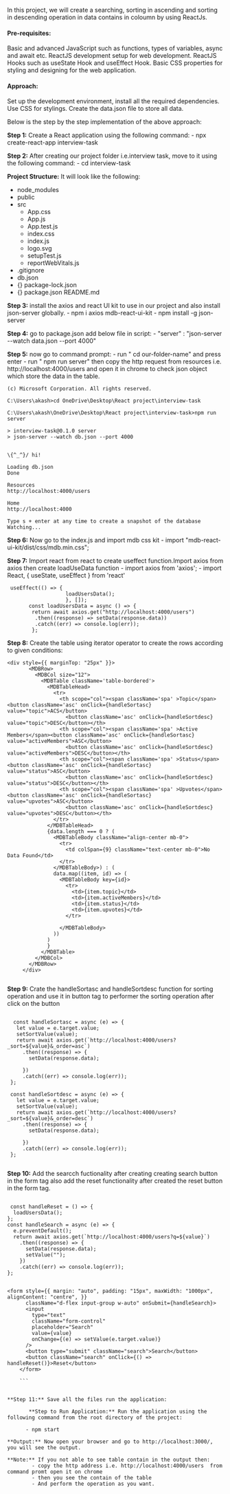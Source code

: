 In this project, we will create a searching, sorting in ascending and sorting in descending operation in data contains in coloumn by using ReactJs.


#### Pre-requisites:

Basic and advanced JavaScript such as functions, types of variables, async and await etc.
ReactJS development setup for web development.
ReactJS Hooks such as useState Hook and useEffect Hook.
Basic CSS properties for styling and designing for the web application.


#### Approach:

Set up the development environment, install all the required dependencies.
Use CSS for stylings.
Create the data.json file to store all data.

Below is the step by the step implementation of the above approach:

**Step 1:** Create a React application using the following command:
        - npx create-react-app interview-task

**Step 2:** After creating our project folder i.e.interview task, move to it using the following command:
        - cd interview-task

**Project Structure:** It will look like the following:

- node_modules
- public
- src
  - App.css
  - App.js
  - App.test.js
  - index.css
  - index.js
  - logo.svg
  - setupTest.js
  - reportWebVitals.js
- .gitignore
- db.json
- {} package-lock.json
- {} package.json
    README.md


**Step 3:** install the axios and react UI kit to use in our project and also install json-server globally.
        - npm i axios mdb-react-ui-kit
        - npm install -g json-server
         

**Step 4:** go to package.json add below file in script:
              - "server" : "json-server --watch data.json --port 4000"
     
**Step 5:** now go to command prompt:
           - run " cd  our-folder-name" and press enter
           - run " npm run server"
  then copy the http request from resources i.e. http://localhost:4000/users and open it in chrome to check json object which store the data in the table.
           
   ```        Microsoft Windows [Version 10.0.19044.1766]
(c) Microsoft Corporation. All rights reserved.

C:\Users\akash>cd OneDrive\Desktop\React project\interview-task

C:\Users\akash\OneDrive\Desktop\React project\interview-task>npm run server

> interview-task@0.1.0 server
> json-server --watch db.json --port 4000


  \{^_^}/ hi!

  Loading db.json
  Done

  Resources
  http://localhost:4000/users

  Home
  http://localhost:4000

  Type s + enter at any time to create a snapshot of the database
  Watching...
```


**Step 6:** Now go to the index.js and import mdb css kit
        - import "mdb-react-ui-kit/dist/css/mdb.min.css";
   
    
**Step 7:** Import react from react to create useffect function.Import axios from axios then create loadUseData function
        - import axios from 'axios';
        - import React, { useState, useEffect } from 'react'
        
 ```
  useEffect(() => {
                    loadUsersData();
                    }, []);
        const loadUsersData = async () => {
         return await axios.get("http://localhost:4000/users")
          .then((response) => setData(response.data))
          .catch((err) => console.log(err));
         };
  ```
  
  
 **Step 8:** Create the table using iterator operator to create the rows according to given conditions:
 
 ```
 <div style={{ marginTop: "25px" }}>
        <MDBRow>
          <MDBCol size="12">
            <MDBTable className='table-bordered'>
              <MDBTableHead>
                <tr>
                  <th scope="col"><span className='spa' >Topic</span><button className='asc' onClick={handleSortasc} value="topic">ACS</button>
                    <button className='asc' onClick={handleSortdesc} value="topic">DESC</button></th>
                  <th scope="col"><span className='spa' >Active Members</span><button className='asc' onClick={handleSortasc} value="activeMembers">ASC</button>
                    <button className='asc' onClick={handleSortdesc} value="activeMembers">DESC</button></th>
                  <th scope="col"><span className='spa' >Status</span><button className='asc' onClick={handleSortasc} value="status">ASC</button>
                    <button className='asc' onClick={handleSortdesc} value="status">DESC</button></th>
                  <th scope="col"><span className='spa' >Upvotes</span><button className='asc' onClick={handleSortasc} value="upvotes">ASC</button>
                    <button className='asc' onClick={handleSortdesc} value="upvotes">DESC</button></th>
                </tr>
              </MDBTableHead>
              {data.length === 0 ? (
                <MDBTableBody className="align-center mb-0">
                  <tr>
                    <td colSpan={9} className="text-center mb-0">No Data Found</td>
                  </tr>
                </MDBTableBody>) : (
                data.map((item, id) => (
                  <MDBTableBody key={id}>
                    <tr>
                      <td>{item.topic}</td>
                      <td>{item.activeMembers}</td>
                      <td>{item.status}</td>
                      <td>{item.upvotes}</td>
                    </tr>

                  </MDBTableBody>
                ))
              )
              }
            </MDBTable>
          </MDBCol>
        </MDBRow>
      </div>
         
  ```
    
    
 **Step 9:** Crate the handleSortasc and handleSortdesc function for sorting operation and use it in button tag to performer the sorting operation after click on the button
 
 ```
 
   const handleSortasc = async (e) => {
    let value = e.target.value;
    setSortValue(value);
    return await axios.get(`http://localhost:4000/users?_sort=${value}&_order=asc`)
      .then((response) => {
        setData(response.data);

      })
      .catch((err) => console.log(err));
  };

  const handleSortdesc = async (e) => {
    let value = e.target.value;
    setSortValue(value);
    return await axios.get(`http://localhost:4000/users?_sort=${value}&_order=desc`)
      .then((response) => {
        setData(response.data);

      })
      .catch((err) => console.log(err));
  };
  
  ```
  
  
  **Step 10:** Add the searcch fuctionality after creating creating search button in the form tag also add the reset functionality after created the reset button in the form tag.
  
  ```
   
   const handleReset = () => {
    loadUsersData();
  };
  const handleSearch = async (e) => {
    e.preventDefault();
    return await axios.get(`http://localhost:4000/users?q=${value}`)
      .then((response) => {
        setData(response.data);
        setValue("");
      })
      .catch((err) => console.log(err));
  };
  
  ```
  
  ```
  
  <form style={{ margin: "auto", padding: "15px", maxWidth: "1000px", alignContent: "centre", }}
        className="d-flex input-group w-auto" onSubmit={handleSearch}>
        <input
          type="text"
          className="form-control"
          placeholder="Search"
          value={value}
          onChange={(e) => setValue(e.target.value)}
        />
        <button type="submit" className="search">Search</button>
        <button className="search" onClick={() => handleReset()}>Reset</button>
      </form>
      
      ```
      
      
**Step 11:** Save all the files run the application:      
      
         **Step to Run Application:** Run the application using the following command from the root directory of the project:

        - npm start

**Output:** Now open your browser and go to http://localhost:3000/, you will see the output.

**Note:** If you not able to see table contain in the output then:
          - copy the http address i.e. http://localhost:4000/users  from command promt open it on chrome 
          - then you see the contain of the table
          - And perform the operation as you want.

